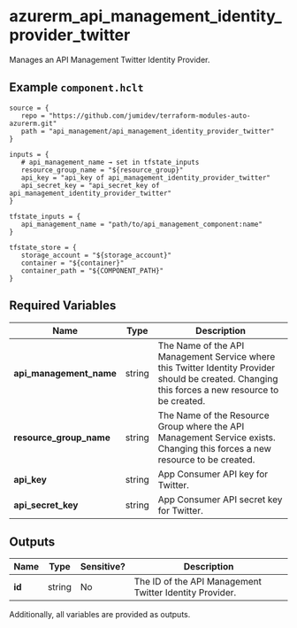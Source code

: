# azurerm_api_management_identity_provider_twitter

Manages an API Management Twitter Identity Provider.

## Example `component.hclt`

```hcl
source = {
   repo = "https://github.com/jumidev/terraform-modules-auto-azurerm.git" 
   path = "api_management/api_management_identity_provider_twitter" 
}

inputs = {
   # api_management_name → set in tfstate_inputs
   resource_group_name = "${resource_group}" 
   api_key = "api_key of api_management_identity_provider_twitter" 
   api_secret_key = "api_secret_key of api_management_identity_provider_twitter" 
}

tfstate_inputs = {
   api_management_name = "path/to/api_management_component:name" 
}

tfstate_store = {
   storage_account = "${storage_account}" 
   container = "${container}" 
   container_path = "${COMPONENT_PATH}" 
}

```

## Required Variables

| Name | Type |  Description |
| ---- | --------- |  ----------- |
| **api_management_name** | string |  The Name of the API Management Service where this Twitter Identity Provider should be created. Changing this forces a new resource to be created. | 
| **resource_group_name** | string |  The Name of the Resource Group where the API Management Service exists. Changing this forces a new resource to be created. | 
| **api_key** | string |  App Consumer API key for Twitter. | 
| **api_secret_key** | string |  App Consumer API secret key for Twitter. | 



## Outputs

| Name | Type | Sensitive? | Description |
| ---- | ---- | --------- | --------- |
| **id** | string | No  | The ID of the API Management Twitter Identity Provider. | 

Additionally, all variables are provided as outputs.

